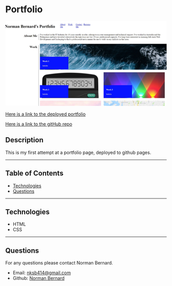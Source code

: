 # Portfolio
   
![Screenshot](https://github.com/Normksb/portfolio/blob/main/assets/images/screenshot.jpg)
  
[Here is a link to the deployed portfolio](https://normksb.github.io/portfolio/)

[Here is a link to the gitHub repo](https://github.com/Normksb/portfolio)  

## Description
This is my first attempt at a portfolio page, deployed to github pages.

---
## Table of Contents

- [Technologies](#technologies)
- [Questions](#questions)

---
## Technologies

- HTML
- CSS 

---

## Questions

For any questions please contact Norman Bernard.  
- Email: nksb414@gmail.com
- Github: [Norman Bernard](https://github.com/Normksb)